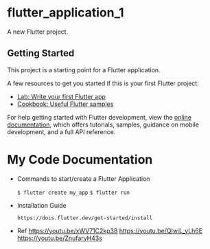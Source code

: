 # flutter_application_1

A new Flutter project.

## Getting Started

This project is a starting point for a Flutter application.

A few resources to get you started if this is your first Flutter project:

- [Lab: Write your first Flutter app](https://docs.flutter.dev/get-started/codelab)
- [Cookbook: Useful Flutter samples](https://docs.flutter.dev/cookbook)

For help getting started with Flutter development, view the
[online documentation](https://docs.flutter.dev/), which offers tutorials,
samples, guidance on mobile development, and a full API reference.

# My Code Documentation

- Commands to start/create a Flutter Application

    `$ flutter create my_app`
    `$ flutter run`

- Installation Guide

    `https://docs.flutter.dev/get-started/install`

- Ref
 https://youtu.be/xWV71C2kp38
 https://youtu.be/QlwiL_yLh6E
 https://youtu.be/ZnufaryH43s
